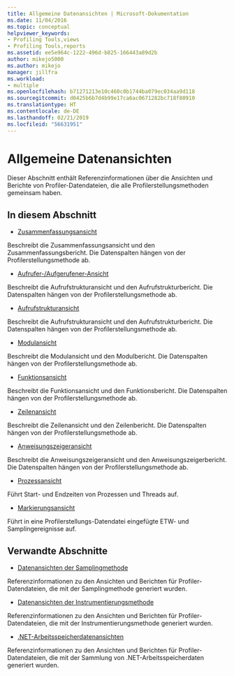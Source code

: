 ```yaml
---
title: Allgemeine Datenansichten | Microsoft-Dokumentation
ms.date: 11/04/2016
ms.topic: conceptual
helpviewer_keywords:
- Profiling Tools,views
- Profiling Tools,reports
ms.assetid: ee5e964c-1222-496d-b825-166443a89d2b
author: mikejo5000
ms.author: mikejo
manager: jillfra
ms.workload:
- multiple
ms.openlocfilehash: b71271213e10c460c0b1744ba079ec034aa9d118
ms.sourcegitcommit: d0425b6b7d4b99e17ca6ac0671282bc718f80910
ms.translationtype: HT
ms.contentlocale: de-DE
ms.lasthandoff: 02/21/2019
ms.locfileid: "56631951"
---
```

# <a name="common-data-views"></a>Allgemeine Datenansichten
Dieser Abschnitt enthält Referenzinformationen über die Ansichten und Berichte von Profiler-Datendateien, die alle Profilerstellungsmethoden gemeinsam haben.

## <a name="in-this-section"></a>In diesem Abschnitt
- [Zusammenfassungsansicht](../profiling/summary-view.md)

 Beschreibt die Zusammenfassungsansicht und den Zusammenfassungsbericht. Die Datenspalten hängen von der Profilerstellungsmethode ab.

- [Aufrufer-/Aufgerufener-Ansicht](../profiling/caller-callee-view.md)

 Beschreibt die Aufrufstrukturansicht und den Aufrufstrukturbericht. Die Datenspalten hängen von der Profilerstellungsmethode ab.

- [Aufrufstrukturansicht](../profiling/call-tree-view.md)

 Beschreibt die Aufrufstrukturansicht und den Aufrufstrukturbericht. Die Datenspalten hängen von der Profilerstellungsmethode ab.

- [Modulansicht](../profiling/modules-view.md)

 Beschreibt die Modulansicht und den Modulbericht. Die Datenspalten hängen von der Profilerstellungsmethode ab.

- [Funktionsansicht](../profiling/functions-view.md)

 Beschreibt die Funktionsansicht und den Funktionsbericht. Die Datenspalten hängen von der Profilerstellungsmethode ab.

- [Zeilenansicht](../profiling/lines-view.md)

 Beschreibt die Zeilenansicht und den Zeilenbericht. Die Datenspalten hängen von der Profilerstellungsmethode ab.

- [Anweisungszeigeransicht](../profiling/instruction-pointers-ips-view.md)

 Beschreibt die Anweisungszeigeransicht und den Anweisungszeigerbericht. Die Datenspalten hängen von der Profilerstellungsmethode ab.

- [Prozessansicht](../profiling/process-view.md)

 Führt Start- und Endzeiten von Prozessen und Threads auf.

- [Markierungsansicht](../profiling/marks-view.md)

 Führt in eine Profilerstellungs-Datendatei eingefügte ETW- und Samplingereignisse auf.

## <a name="related-sections"></a>Verwandte Abschnitte
- [Datenansichten der Samplingmethode](../profiling/profiler-sampling-method-data-views.md)

 Referenzinformationen zu den Ansichten und Berichten für Profiler-Datendateien, die mit der Samplingmethode generiert wurden.

- [Datenansichten der Instrumentierungsmethode](../profiling/instrumentation-method-data-views.md)

 Referenzinformationen zu den Ansichten und Berichten für Profiler-Datendateien, die mit der Instrumentierungsmethode generiert wurden.

- [.NET-Arbeitsspeicherdatenansichten](../profiling/dotnet-memory-data-views.md)

 Referenzinformationen zu den Ansichten und Berichten für Profiler-Datendateien, die mit der Sammlung von .NET-Arbeitsspeicherdaten generiert wurden.